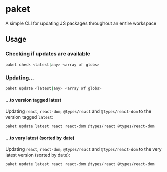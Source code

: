 # paket

A simple CLI for updating JS packages throughout an entire workspace

## Usage

### Checking if updates are available

```bash
paket check <latest|any> <array of globs>
```

### Updating...

```bash
paket update <latest|any> <array of globs>
```

#### ...to version tagged latest

Updating `react`, `react-dom`, `@types/react` and `@types/react-dom` to the version tagged `latest`:

```bash
paket update latest react react-dom @types/react @types/react-dom
```

#### ...to very latest (sorted by date)

Updating `react`, `react-dom`, `@types/react` and `@types/react-dom` to the very latest version (sorted by date):

```bash
paket update latest react react-dom @types/react @types/react-dom
```
